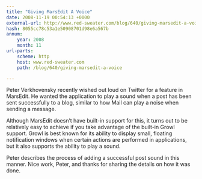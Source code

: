 ```yaml
---
title: "Giving MarsEdit A Voice"
date: 2008-11-19 00:54:13 +0000
external-url: http://www.red-sweater.com/blog/640/giving-marsedit-a-voice
hash: 8055cc78c53a1e50908701d98e6a567b
annum:
    year: 2008
    month: 11
url-parts:
    scheme: http
    host: www.red-sweater.com
    path: /blog/640/giving-marsedit-a-voice

---
```


Peter Verkhovensky recently wished out loud on Twitter for a feature in MarsEdit. He wanted the application to play a sound when a post has been sent successfully to a blog, similar to how Mail can play a noise when sending a message.


Although MarsEdit doesn’t have built-in support for this, it turns out to be relatively easy to achieve if you take advantage of the built-in Growl support. Growl is best known for its ability to display small, floating notification windows when certain actions are performed in applications, but it also supports the ability to play a sound.



Peter describes the process of adding a successful post sound in this manner. Nice work, Peter, and thanks for sharing the details on how it was done.

